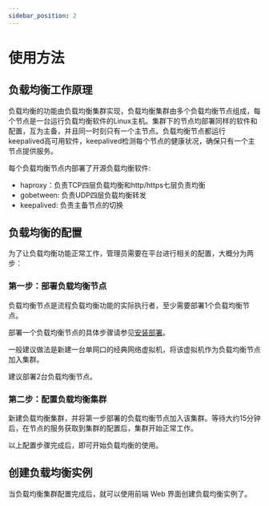 ```yaml
---
sidebar_position: 2
---
```


# 使用方法

## 负载均衡工作原理

负载均衡的功能由负载均衡集群实现，负载均衡集群由多个负载均衡节点组成，每个节点是一台运行负载均衡软件的Linux主机。集群下的节点均部署同样的软件和配置，互为主备，并且同一时刻只有一个主节点。负载均衡节点都运行keepalived高可用软件，keepalived检测每个节点的健康状况，确保只有一个主节点提供服务。

每个负载均衡节点内部署了开源负载均衡软件:

* haproxy：负责TCP四层负载均衡和http/https七层负责均衡
* gobetween: 负责UDP四层负载均衡转发
* keepalived: 负责主备节点的切换

## 负载均衡的配置

为了让负载均衡功能正常工作，管理员需要在平台进行相关的配置，大概分为两步：

### 第一步：部署负载均衡节点

负载均衡节点是流程负载均衡功能的实际执行者，至少需要部署1个负载均衡节点。

部署一个负载均衡节点的具体步骤请参见[安装部署](./lbagent)。

一般建议做法是新建一台单网口的经典网络虚拟机，将该虚拟机作为负载均衡节点加入集群。

建议部署2台负载均衡节点。

### 第二步：配置负载均衡集群

新建负载均衡集群，并将第一步部署的负载均衡节点加入该集群。等待大约15分钟后，在节点的服务获取到集群的配置后，集群开始正常工作。

以上配置步骤完成后，即可开始负载均衡的使用。

## 创建负载均衡实例 

当负载均衡集群配置完成后，就可以使用前端 Web 界面创建负载均衡实例了。
